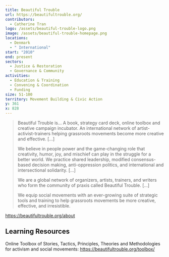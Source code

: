 ```yaml
---
title: Beautiful Trouble
url: https://beautifultrouble.org/
contributors:
  - Catherine Tran
logo: /assets/beautiful-trouble-logo.png
image: /assets/beautiful-trouble-homepage.png
locations:
  - Denmark
  - " International"
start: "2010"
end: present
sectors:
  - Justice & Restoration
  - Governance & Community
activities:
  - Education & Training
  - Convening & Coordination
  - Funding
size: 51-100
territory: Movement Building & Civic Action
y: 361
x: 828
---
```

> Beautiful Trouble is… 
> A book, strategy card deck, online toolbox and creative campaign incubator.
> An international network of artist-activist-trainers helping grassroots movements become more creative and effective. [...]
> 
> We believe in people power and the game-changing role that creativity, humor, joy, and mischief can play in the struggle for a better world. We practice shared leadership, modified consensus-based decision making, anti-oppression politics, and international and intersectional solidarity. [...]
> 
> We are a global network of organizers, artists, trainers, and writers who form the community of praxis called Beautiful Trouble. [...]
> 
> We equip social movements with an ever-growing suite of strategic tools and training to help grassroots movements be more creative, effective, and irresistible.

 https://beautifultrouble.org/about 

## Learning Resources

Online Toolbox of Stories, Tactics, Principles, Theories and Methodologies for activism and social movements: https://beautifultrouble.org/toolbox/ 
